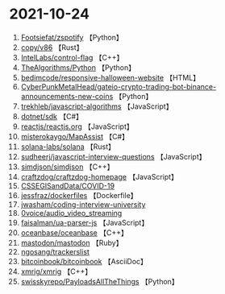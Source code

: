 # 2021-10-24

1. [Footsiefat/zspotify](https://github.com/Footsiefat/zspotify) 【Python】
2. [copy/v86](https://github.com/copy/v86) 【Rust】
3. [IntelLabs/control-flag](https://github.com/IntelLabs/control-flag) 【C++】
4. [TheAlgorithms/Python](https://github.com/TheAlgorithms/Python) 【Python】
5. [bedimcode/responsive-halloween-website](https://github.com/bedimcode/responsive-halloween-website) 【HTML】
6. [CyberPunkMetalHead/gateio-crypto-trading-bot-binance-announcements-new-coins](https://github.com/CyberPunkMetalHead/gateio-crypto-trading-bot-binance-announcements-new-coins) 【Python】
7. [trekhleb/javascript-algorithms](https://github.com/trekhleb/javascript-algorithms) 【JavaScript】
8. [dotnet/sdk](https://github.com/dotnet/sdk) 【C#】
9. [reactjs/reactjs.org](https://github.com/reactjs/reactjs.org) 【JavaScript】
10. [misterokaygo/MapAssist](https://github.com/misterokaygo/MapAssist) 【C#】
11. [solana-labs/solana](https://github.com/solana-labs/solana) 【Rust】
12. [sudheerj/javascript-interview-questions](https://github.com/sudheerj/javascript-interview-questions) 【JavaScript】
13. [simdjson/simdjson](https://github.com/simdjson/simdjson) 【C++】
14. [craftzdog/craftzdog-homepage](https://github.com/craftzdog/craftzdog-homepage) 【JavaScript】
15. [CSSEGISandData/COVID-19](https://github.com/CSSEGISandData/COVID-19) 
16. [jessfraz/dockerfiles](https://github.com/jessfraz/dockerfiles) 【Dockerfile】
17. [jwasham/coding-interview-university](https://github.com/jwasham/coding-interview-university) 
18. [0voice/audio_video_streaming](https://github.com/0voice/audio_video_streaming) 
19. [faisalman/ua-parser-js](https://github.com/faisalman/ua-parser-js) 【JavaScript】
20. [oceanbase/oceanbase](https://github.com/oceanbase/oceanbase) 【C++】
21. [mastodon/mastodon](https://github.com/mastodon/mastodon) 【Ruby】
22. [ngosang/trackerslist](https://github.com/ngosang/trackerslist) 
23. [bitcoinbook/bitcoinbook](https://github.com/bitcoinbook/bitcoinbook) 【AsciiDoc】
24. [xmrig/xmrig](https://github.com/xmrig/xmrig) 【C++】
25. [swisskyrepo/PayloadsAllTheThings](https://github.com/swisskyrepo/PayloadsAllTheThings) 【Python】
